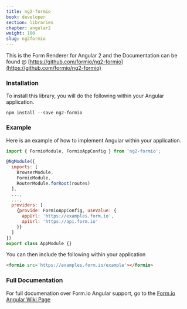 ```yaml
---
title: ng2-formio
book: developer
section: libraries
chapter: angular2
weight: 100
slug: ng2formio
---
```

This is the Form Renderer for Angular 2 and the Documentation can be found @ [https://github.com/formio/ng2-formio](https://github.com/formio/ng2-formio)

### Installation
To install this library, you will do the following within your Angular application.

```
npm install --save ng2-formio
```

### Example
Here is an example of how to implement Angular within your application.

```js
import { FormioModule, FormioAppConfig } from 'ng2-formio';

@NgModule({
  imports: [
    BrowserModule,
    FormioModule,
    RouterModule.forRoot(routes)
  ],
  ...,
  ...,
  providers: [
    {provide: FormioAppConfig, useValue: {
      appUrl: 'https://examples.form.io',
      apiUrl: 'https://api.form.io'
    }}
  ]
})
export class AppModule {}
```

You can then include the following within your application

```html
<formio src='https://examples.form.io/example'></formio>
```

### Full Documentation
For full documenation over Form.io Angular support, go to the [Form.io Angular Wiki Page](https://github.com/formio/ng2-formio/wiki)
